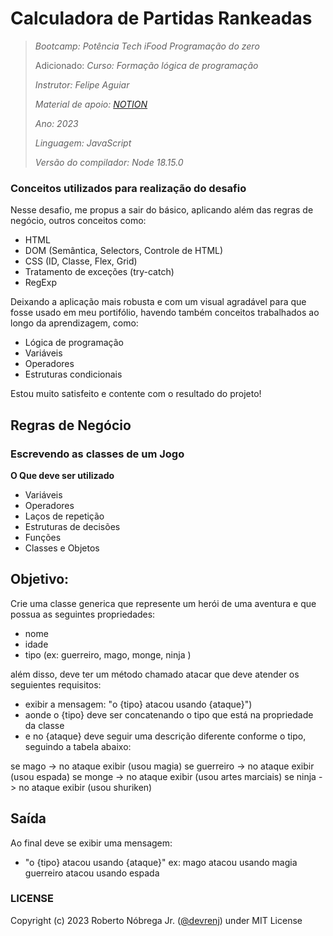 # Calculadora de Partidas Rankeadas

> *Bootcamp: Potência Tech iFood Programação do zero*
>
> Adicionado: *Curso: Formação lógica de programação*
>
> *Instrutor: Felipe Aguiar*
>
> *Material de apoio: [NOTION](https://helpful-jump-17b.notion.site/Mapa-de-aventura-91f3e9bd923842149d4dba754dc65c07)*
> 
> *Ano: 2023*
>
> *Linguagem: JavaScript*
> 
> *Versão do compilador: Node 18.15.0*

### Conceitos utilizados para realização do desafio

Nesse desafio, me propus a sair do básico, aplicando além das regras de negócio, outros conceitos como:

- HTML
- DOM (Semântica, Selectors, Controle de HTML)
- CSS (ID, Classe, Flex, Grid)
- Tratamento de exceções (try-catch)
- RegExp

Deixando a aplicação mais robusta e com um visual agradável para que fosse usado em meu portifólio, havendo também conceitos trabalhados ao longo da aprendizagem, como:

- Lógica de programação
- Variáveis
- Operadores
- Estruturas condicionais

Estou muito satisfeito e contente com o resultado do projeto!

## Regras de Negócio

### Escrevendo as classes de um Jogo

**O Que deve ser utilizado**

- Variáveis
- Operadores
- Laços de repetição
- Estruturas de decisões
- Funções
- Classes e Objetos

## Objetivo:

Crie uma classe generica que represente um herói de uma aventura e que possua as seguintes propriedades:

- nome
- idade
- tipo (ex: guerreiro, mago, monge, ninja )

além disso, deve ter um método chamado atacar que deve atender os seguientes requisitos:

- exibir a mensagem: "o {tipo} atacou usando {ataque}")
- aonde o {tipo} deve ser concatenando o tipo que está na propriedade da classe
- e no {ataque} deve seguir uma descrição diferente conforme o tipo, seguindo a tabela abaixo:

se mago -> no ataque exibir (usou magia)
se guerreiro -> no ataque exibir (usou espada)
se monge -> no ataque exibir (usou artes marciais)
se ninja -> no ataque exibir (usou shuriken)

## Saída

Ao final deve se exibir uma mensagem:

- "o {tipo} atacou usando {ataque}"
  ex: mago atacou usando magia
  guerreiro atacou usando espada

### LICENSE

Copyright (c) 2023 Roberto Nóbrega Jr. ([@devrenj](https://www.github.com/devrenj)) under MIT License

